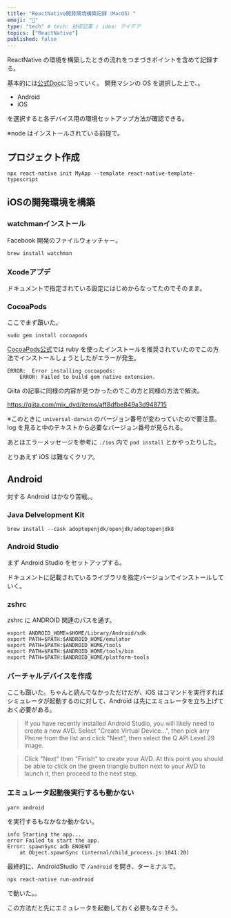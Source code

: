 ```yaml
---
title: "ReactNative開発環境構築記録（MacOS）"
emoji: "👻"
type: "tech" # tech: 技術記事 / idea: アイデア
topics: ["ReactNative"]
published: false
---
```


ReactNative の環境を構築したときの流れをつまづきポイントを含めて記録する。

基本的には[公式Doc](https://reactnative.dev/docs/environment-setup)に沿っていく。
開発マシンの OS を選択した上で、。

- Android
- iOS

を選択すると各デバイス用の環境セットアップ方法が確認できる。

※node はインストールされている前提で。

## プロジェクト作成
```
npx react-native init MyApp --template react-native-template-typescript
```

## iOSの開発環境を構築
### watchmanインストール
Facebook 開発のファイルウォッチャー。

```
brew install watchman
```

### Xcodeアプデ
ドキュメントで指定されている設定にはじめからなってたのでそのまま。

### CocoaPods
ここでまず躓いた。
```
sudo gem install cocoapods
```

[CocoaPods公式](https://cocoapods.org/)では ruby を使ったインストールを推奨されていたのでこの方法でインストールしょうとしたがエラーが発生。

```
ERROR:  Error installing cocoapods:
    ERROR: Failed to build gem native extension.
```

Qiita の記事に同様の内容が見つかったのでこの方と同様の方法で解決。

https://qiita.com/mix_dvd/items/aff8dfbe849a3d948715

※このときに `universal-darwin` のバージョン番号が変わっていたので要注意。
log を見ると中のテキストから必要なバージョン番号が見られる。

あとはエラーメッセージを参考に `./ios` 内で `pod install` とかやったりした。

とりあえず iOS は難なくクリア。


## Android
対する Android はかなり苦戦。。

### Java Delvelopment Kit
```
brew install --cask adoptopenjdk/openjdk/adoptopenjdk8
```

### Android Studio
まず Android Studio をセットアップする。

ドキュメントに記載されているライブラリを指定バージョンでインストールしていく。


### zshrc
zshrc に ANDROID 関連のパスを通す。

```
export ANDROID_HOME=$HOME/Library/Android/sdk
export PATH=$PATH:$ANDROID_HOME/emulator
export PATH=$PATH:$ANDROID_HOME/tools
export PATH=$PATH:$ANDROID_HOME/tools/bin
export PATH=$PATH:$ANDROID_HOME/platform-tools
```

### バーチャルデバイスを作成
ここも躓いた。ちゃんと読んでなかっただけだが、iOS はコマンドを実行すればシミュレータが起動するのに対して、Android は先にエミュレータを立ち上げておく必要がある。

>If you have recently installed Android Studio, you will likely need to create a new AVD. Select "Create Virtual Device...", then pick any Phone from the list and click "Next", then select the Q API Level 29 image.

>Click "Next" then "Finish" to create your AVD. At this point you should be able to click on the green triangle button next to your AVD to launch it, then proceed to the next step.


### エミュレータ起動後実行するも動かない
```
yarn android
```

を実行するもなかなか動かない。

```
info Starting the app...
error Failed to start the app.
Error: spawnSync adb ENOENT
    at Object.spawnSync (internal/child_process.js:1041:20)
```

最終的に、AndroidStudio で `/android` を開き、ターミナルで。
```
npx react-native run-android
```

で動いた。。

この方法だと先にエミュレータを起動しておく必要もなさそう。
